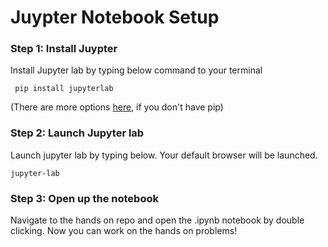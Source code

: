 # Juypter Notebook Setup

### Step 1: Install Juypter 
Install Jupyter lab by typing below command to your terminal

     pip install jupyterlab
        
(There are more options [here](https://jupyter.org/install), if you don't have pip)

### Step 2: Launch Jupyter lab
Launch jupyter lab by typing below. Your default browser will be launched. 

    jupyter-lab 
    
### Step 3: Open up the notebook 

Navigate to the hands on repo and open the .ipynb notebook by double clicking.
Now you can work on the hands on problems!

 
